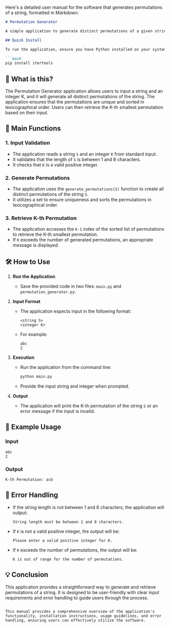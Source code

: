 Here's a detailed user manual for the software that generates permutations of a string, formatted in Markdown:

```markdown
# Permutation Generator

A simple application to generate distinct permutations of a given string and retrieve the K-th smallest permutation.

## Quick Install

To run the application, ensure you have Python installed on your system. You can install the required dependencies using pip:

```bash
pip install itertools
```

## 🤔 What is this?

The Permutation Generator application allows users to input a string and an integer K, and it will generate all distinct permutations of the string. The application ensures that the permutations are unique and sorted in lexicographical order. Users can then retrieve the K-th smallest permutation based on their input.

## 📖 Main Functions

### 1. Input Validation
- The application reads a string `S` and an integer `K` from standard input.
- It validates that the length of `S` is between 1 and 8 characters.
- It checks that `K` is a valid positive integer.

### 2. Generate Permutations
- The application uses the `generate_permutations(S)` function to create all distinct permutations of the string `S`.
- It utilizes a set to ensure uniqueness and sorts the permutations in lexicographical order.

### 3. Retrieve K-th Permutation
- The application accesses the `K-1` index of the sorted list of permutations to retrieve the K-th smallest permutation.
- If `K` exceeds the number of generated permutations, an appropriate message is displayed.

## 🛠️ How to Use

1. **Run the Application**
   - Save the provided code in two files: `main.py` and `permutation_generator.py`.

2. **Input Format**
   - The application expects input in the following format:
     ```
     <string S>
     <integer K>
     ```
   - For example:
     ```
     abc
     2
     ```

3. **Execution**
   - Run the application from the command line:
     ```bash
     python main.py
     ```
   - Provide the input string and integer when prompted.

4. **Output**
   - The application will print the K-th permutation of the string `S` or an error message if the input is invalid.

## 🚀 Example Usage

### Input
```
abc
2
```

### Output
```
K-th Permutation: acb
```

## 📄 Error Handling
- If the string length is not between 1 and 8 characters, the application will output:
  ```
  String length must be between 1 and 8 characters.
  ```
- If `K` is not a valid positive integer, the output will be:
  ```
  Please enter a valid positive integer for K.
  ```
- If `K` exceeds the number of permutations, the output will be:
  ```
  K is out of range for the number of permutations.
  ```

## 💡 Conclusion
This application provides a straightforward way to generate and retrieve permutations of a string. It is designed to be user-friendly with clear input requirements and error handling to guide users through the process.
```

This manual provides a comprehensive overview of the application's functionality, installation instructions, usage guidelines, and error handling, ensuring users can effectively utilize the software.